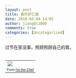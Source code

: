 ```yaml
---
layout: post
title: 香芹虾仁面
date: 2010-04-04 14:05
author: jiangdi2000
comments: true
categories: [Uncategorized]
---
```

<div id="msgcns!C840C88DA912213B!1834" class="bvMsg"> 过节在家没事，照顾照顾自己的胃。<br /><br /><table style="width:auto;"><tbody><tr><td><a href="http://picasaweb.google.com/lh/photo/-cRNK_kChUlTR1dZOgH5CA?feat=embedwebsite"><img src="http://lh3.ggpht.com/_6BAkkYRtVjg/S7ib3TuRLnI/AAAAAAAAF2M/4CalRTB96Bg/s800/DSCF7324.jpg" /></a></td></tr><tr><td style="font-family:arial,sans-serif;font-size:11px;text-align:right;">From <a href="http://picasaweb.google.com/jiangdi2000/IMTheChef?feat=embedwebsite">I'm the Chef</a></td></tr></tbody></table></div>
